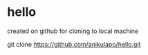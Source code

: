 hello
=====

created on github for cloning to local machine

git clone https://github.com/anikulapo/hello.git
